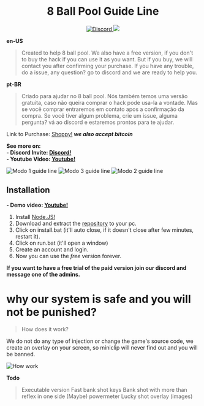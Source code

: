 <h1 align="center">8 Ball Pool Guide Line</h1>
<p align="center">
    <a href="https://discord.gg/CxG3f7S">
        <img src="https://img.shields.io/discord/675323046680330261.svg?label=Discord&logo=discord" alt="Discord"/>
    </a>
     <a href="https://shoppy.gg/product/NJzfO9I">
        <img src="https://img.shields.io/badge/Buy%20here-Shoppy-green">
    </a>
</p>

**en-US**
> Created to help 8 ball pool. We also have a free version, if you don't to buy the hack if you can use it as you want. But if you buy,  we will contact you after confirming your purchase. If you have any trouble, do a issue, any question? go to discord and we are ready to help you.

**pt-BR**
> Criado para ajudar no 8 ball pool. Nós também temos uma versão gratuita, caso não queira comprar o hack pode usa-la a vontade. Mas se você comprar entraremos em contato apos a confirmação da compra. Se você tiver algum problema, crie um issue, alguma pergunta? vá ao discord e estaremos prontos para te ajudar.

Link to Purchase: [Shoppy!](https://shoppy.gg/product/NJzfO9I)
***we also accept bitcoin***

**See more on:**\
**- Discord Invite: [Discord!](https://discord.gg/CxG3f7S)**\
**- Youtube Video: [Youtube!](https://youtu.be/Lgy_c7YkUyA)**

![Modo 1 guide line](https://raw.githubusercontent.com/Felipefury/8-Ball-Pool-overlay/master/img/gifModo1.gif)
![Modo 3 guide line](https://raw.githubusercontent.com/Felipefury/8-Ball-Pool-overlay/master/img/gifModo3.gif)
![Modo 2 guide line](https://raw.githubusercontent.com/Felipefury/8-Ball-Pool-overlay/master/img/gifModo2.gif)

## Installation

**- Demo video: [Youtube!](https://youtu.be/s4fKPOYkkuU)**

1. Install [Node.JS!](https://nodejs.org/en/download/)
2. Download and extract the [repository](https://github.com/Felipefury/8-Ball-Pool-Hack-Guide-Line/archive/master.zip) to your pc.
3. Click on install.bat (it'll auto close, if it doesn't close after few minutes, restart it).
4. Click on run.bat (it'll open a window)
5. Create an account and login.
6. Now you can use the *free* version forever.

**If you want to have a free trial of the paid version join our discord and message one of the admins.**

# why our system is safe and you will not be punished?

> How does it work?

We do not do any type of injection or change the game's source code, we create an overlay on your screen, so miniclip will never find out and you will be banned.

![How work](https://raw.githubusercontent.com/Felipefury/8-Ball-Pool-overlay/master/img/howwork.gif)

**Todo**

> Executable version
> Fast bank shot keys
> Bank shot with more than reflex in one side
> (Maybe) powermeter
> Lucky shot overlay (images)
